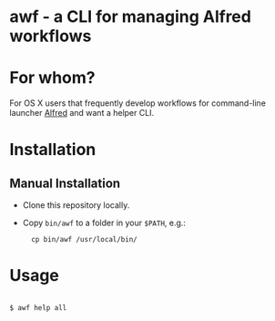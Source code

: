 awf - a CLI for managing Alfred workflows
=========================================

# For whom?

For OS X users that frequently develop workflows for command-line launcher [Alfred](http://alfredapp.com) and want a helper CLI.

# Installation

## Manual Installation

* Clone this repository locally.
* Copy `bin/awf` to a folder in your `$PATH`, e.g.:

        cp bin/awf /usr/local/bin/

# Usage

```shell

$ awf help all



```